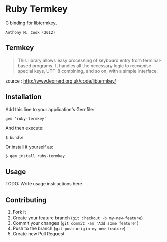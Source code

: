 Ruby Termkey
============

C binding for libtermkey.

    Anthony M. Cook (2012)

Termkey
-------

> This library allows easy processing of keyboard entry from terminal-based programs. It handles all the necessary logic to recognise special keys, UTF-8 combining, and so on, with a simple interface.

source : http://www.leonerd.org.uk/code/libtermkey/

Installation
------------

Add this line to your application's Gemfile:

    gem 'ruby-termkey'

And then execute:

    $ bundle

Or install it yourself as:

    $ gem install ruby-termkey

Usage
-----

TODO: Write usage instructions here

Contributing
------------

1. Fork it
2. Create your feature branch (`git checkout -b my-new-feature`)
3. Commit your changes (`git commit -am 'Add some feature'`)
4. Push to the branch (`git push origin my-new-feature`)
5. Create new Pull Request
